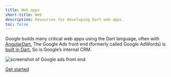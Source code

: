 ```yaml
---
title: Web apps
short-title: Web
description: Resources for developing Dart web apps.
toc: false
---
```



Google builds many critical web apps using the Dart language, often with
[AngularDart.]({{site.angulardart}})
The Google Ads front end (formerly called Google AdWords) is
[built in Dart.]({{site.news}}/2016/03/the-new-adwords-ui-uses-dart-we-asked.html)
So is Google&rsquo;s internal CRM.

<img src="{% asset adwords-screenshot.png @path %}" alt="screenshot of Google ads front end" class="center-block">

<p class="text-center">
  <a href="/tutorials/web/get-started" class="btn btn-primary btn-lg">Get started</a>
</p>
